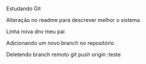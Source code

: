 Estudando Git

Alteração no readme para descrever melhor o sistema

Linha nova dnv meu pai

Adicionando um novo branch no repositório

Deletendo branch remoto git push origin :teste

